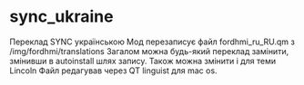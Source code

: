 # sync_ukraine
Переклад SYNC українською
Мод перезаписує файл fordhmi_ru_RU.qm з /img/fordhmi/translations
Загалом можна будь-який переклад замінити, змінивши в autoinstall шлях запису. Також можна змінити і для теми Lincoln
Файл редагував через QT linguist для mac os.
